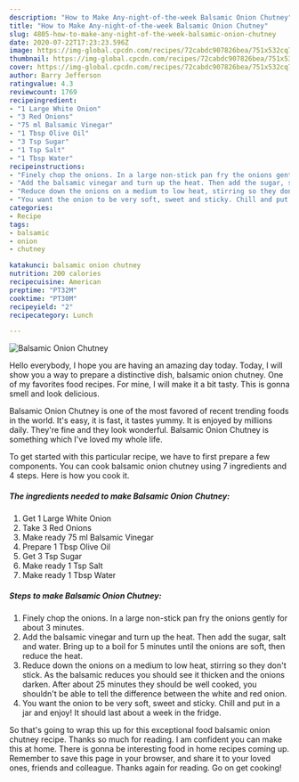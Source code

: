 ```yaml
---
description: "How to Make Any-night-of-the-week Balsamic Onion Chutney"
title: "How to Make Any-night-of-the-week Balsamic Onion Chutney"
slug: 4805-how-to-make-any-night-of-the-week-balsamic-onion-chutney
date: 2020-07-22T17:23:23.596Z
image: https://img-global.cpcdn.com/recipes/72cabdc907826bea/751x532cq70/balsamic-onion-chutney-recipe-main-photo.jpg
thumbnail: https://img-global.cpcdn.com/recipes/72cabdc907826bea/751x532cq70/balsamic-onion-chutney-recipe-main-photo.jpg
cover: https://img-global.cpcdn.com/recipes/72cabdc907826bea/751x532cq70/balsamic-onion-chutney-recipe-main-photo.jpg
author: Barry Jefferson
ratingvalue: 4.3
reviewcount: 1769
recipeingredient:
- "1 Large White Onion"
- "3 Red Onions"
- "75 ml Balsamic Vinegar"
- "1 Tbsp Olive Oil"
- "3 Tsp Sugar"
- "1 Tsp Salt"
- "1 Tbsp Water"
recipeinstructions:
- "Finely chop the onions. In a large non-stick pan fry the onions gently for about 3 minutes."
- "Add the balsamic vinegar and turn up the heat. Then add the sugar, salt and water. Bring up to a boil for 5 minutes until the onions are soft, then reduce the heat."
- "Reduce down the onions on a medium to low heat, stirring so they don&#39;t stick. As the balsamic reduces you should see it thicken and the onions darken. After about 25 minutes they should be well cooked, you shouldn&#39;t be able to tell the difference between the white and red onion."
- "You want the onion to be very soft, sweet and sticky. Chill and put in a jar and enjoy! It should last about a week in the fridge."
categories:
- Recipe
tags:
- balsamic
- onion
- chutney

katakunci: balsamic onion chutney 
nutrition: 200 calories
recipecuisine: American
preptime: "PT32M"
cooktime: "PT30M"
recipeyield: "2"
recipecategory: Lunch

---
```



![Balsamic Onion Chutney](https://img-global.cpcdn.com/recipes/72cabdc907826bea/751x532cq70/balsamic-onion-chutney-recipe-main-photo.jpg)

Hello everybody, I hope you are having an amazing day today. Today, I will show you a way to prepare a distinctive dish, balsamic onion chutney. One of my favorites food recipes. For mine, I will make it a bit tasty. This is gonna smell and look delicious.

Balsamic Onion Chutney is one of the most favored of recent trending foods in the world. It's easy, it is fast, it tastes yummy. It is enjoyed by millions daily. They're fine and they look wonderful. Balsamic Onion Chutney is something which I've loved my whole life.




To get started with this particular recipe, we have to first prepare a few components. You can cook balsamic onion chutney using 7 ingredients and 4 steps. Here is how you cook it.

<!--inarticleads1-->

##### The ingredients needed to make Balsamic Onion Chutney:

1. Get 1 Large White Onion
1. Take 3 Red Onions
1. Make ready 75 ml Balsamic Vinegar
1. Prepare 1 Tbsp Olive Oil
1. Get 3 Tsp Sugar
1. Make ready 1 Tsp Salt
1. Make ready 1 Tbsp Water




<!--inarticleads2-->

##### Steps to make Balsamic Onion Chutney:

1. Finely chop the onions. In a large non-stick pan fry the onions gently for about 3 minutes.
1. Add the balsamic vinegar and turn up the heat. Then add the sugar, salt and water. Bring up to a boil for 5 minutes until the onions are soft, then reduce the heat.
1. Reduce down the onions on a medium to low heat, stirring so they don&#39;t stick. As the balsamic reduces you should see it thicken and the onions darken. After about 25 minutes they should be well cooked, you shouldn&#39;t be able to tell the difference between the white and red onion.
1. You want the onion to be very soft, sweet and sticky. Chill and put in a jar and enjoy! It should last about a week in the fridge.




So that's going to wrap this up for this exceptional food balsamic onion chutney recipe. Thanks so much for reading. I am confident you can make this at home. There is gonna be interesting food in home recipes coming up. Remember to save this page in your browser, and share it to your loved ones, friends and colleague. Thanks again for reading. Go on get cooking!
